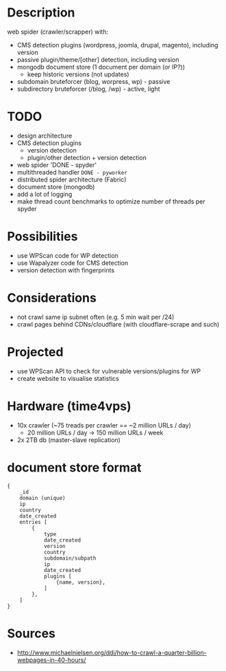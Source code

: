 # Description
web spider (crawler/scrapper) with:
- CMS detection plugins (wordpress, joomla, drupal, magento), including version
- passive plugin/theme/[other] detection, including version
- mongodb document store (1 document per domain (or IP?))
    - keep historic versions (not updates)
- subdomain bruteforcer (blog, worpress, wp) - passive
- subdirectory bruteforcer (/blog, /wp) - active, light

# TODO
- design architecture
- CMS detection plugins
	- version detection
	- plugin/other detection + version detection
- web spider 'DONE - spyder'
- multithreaded handler `DONE - pyworker`
- distributed spider architecture (Fabric)
- document store (mongodb)
- add a lot of logging
- make thread count benchmarks to optimize number of threads per spyder

# Possibilities
- use WPScan code for WP detection
- use Wapalyzer code for CMS detection
- version detection with fingerprints

# Considerations
- not crawl same ip subnet often (e.g. 5 min wait per /24)
- crawl pages behind CDNs/cloudflare (with cloudflare-scrape and such)

# Projected
- use WPScan API to check for vulnerable versions/plugins for WP
- create website to visualise statistics

# Hardware (time4vps)
- 10x crawler (~75 treads per crawler == ~2 million URLs / day)
    - 20 million URLs / day -> 150 million URLs / week
- 2x 2TB db (master-slave replication)

# document store format
```
{
	_id
	domain (unique)
	ip
	country
	date_created
	entries [
		{
			type
			date_created
			version
			country
			subdomain/subpath
			ip
			date_created
			plugins [
				{name, version},
			]
		},
	]
}
```

# Sources
- http://www.michaelnielsen.org/ddi/how-to-crawl-a-quarter-billion-webpages-in-40-hours/


